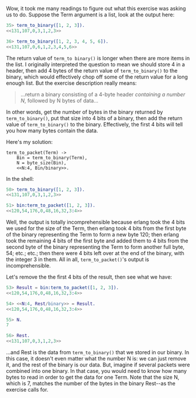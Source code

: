 Wow, it took me many readings to figure out what this exercise was asking us to do. Suppose the Term argument is a list, look at the output here:

```erlang
35> term_to_binary([1, 2, 3]).
<<131,107,0,3,1,2,3>>

36> term_to_binary([1, 2, 3, 4, 5, 6]).
<<131,107,0,6,1,2,3,4,5,6>>
```

The return value of `term_to binary()` is longer when there are more items in the list.  I originally interpreted the question to mean we should store 4 in a header, then add 4 bytes of the return value of `term_to_binary()` to the binary, which would effectively chop off some of the return value for a long enough list.  But the exercise description really means:

> ...return a binary consisting of a 4-byte header *containing a number N*, followed by N bytes of data...

In other words, get the number of bytes in the binary returned by `term_to_binary()`, put that size into 4 bits of a binary, then add the return value of `term_to_binary()` to the binary.  Effectively, the first 4 bits will tell you how many bytes contain the data.

Here's my solution:
```
term_to_packet(Term) ->
    Bin = term_to_binary(Term),
    N = byte_size(Bin),
    <<N:4, Bin/binary>>.
```

In the shell:
```erlang
50> term_to_binary([1, 2, 3]).   
<<131,107,0,3,1,2,3>>

51> bin:term_to_packet([1, 2, 3]).
<<120,54,176,0,48,16,32,3:4>>
```
Well, the output is totally incomprehensible because erlang took the 4 bits we used for the size of the Term, then erlang took 4 bits from the first byte of the binary representing the Term to form a new byte 120; then erlang took the remaining 4 bits of the first byte and added them to 4 bits from the second byte of the binary representing the Term to form another full byte, 54; etc.; etc.; then there were 4 bits left over at the end of the binary, with the integer 3 in them.  All in all, `term_to_packet()`'s output is incomprehensible.

Let's remove the the first 4 bits of the result, then see what we have:

```erlang
53> Result = bin:term_to_packet([1, 2, 3]).
<<120,54,176,0,48,16,32,3:4>>

54> <<N:4, Rest/binary>> = Result.
<<120,54,176,0,48,16,32,3:4>>

55> N.  
7

56> Rest.
<<131,107,0,3,1,2,3>>
```

...and Rest is the data from `term_to_binary()` that we stored in our binary.  In this case, it doesn't even matter what the number N is: we can just remove it, and the rest of the binary is our data.  But, imagine if several packets were combined into one binary.  In that case, you would need to know how many bytes to read in order to get the data for one Term.  Note that the size N, which is 7, matches the number of the bytes in the binary Rest--as the exercise calls for.
